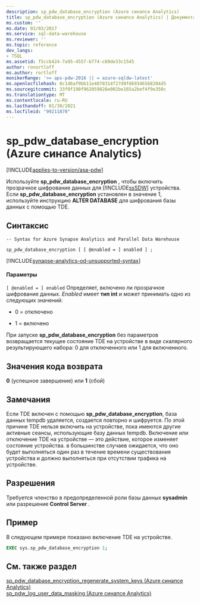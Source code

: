 ```yaml
---
description: sp_pdw_database_encryption (Azure синапсе Analytics)
title: sp_pdw_database_encryption (Azure синапсе Analytics) | Документация Майкрософт
ms.custom: ''
ms.date: 03/03/2017
ms.service: sql-data-warehouse
ms.reviewer: ''
ms.topic: reference
dev_langs:
- TSQL
ms.assetid: f5ccb424-7a95-4557-b774-c69de33c1545
author: ronortloff
ms.author: rortloff
monikerRange: '>= aps-pdw-2016 || = azure-sqldw-latest'
ms.openlocfilehash: 0c1d6af9bb11e4078314f27d9fd69346568204d5
ms.sourcegitcommit: 33f0f190f962059826e002be165a2bef4f9e350c
ms.translationtype: MT
ms.contentlocale: ru-RU
ms.lasthandoff: 01/30/2021
ms.locfileid: "99211870"
---
```

# <a name="sp_pdw_database_encryption-azure-synapse-analytics"></a>sp_pdw_database_encryption (Azure синапсе Analytics)
[!INCLUDE[applies-to-version/asa-pdw](../../includes/applies-to-version/asa-pdw.md)]

  Используйте **sp_pdw_database_encryption** , чтобы включить прозрачное шифрование данных для [!INCLUDE[ssSDW](../../includes/sssdw-md.md)] устройства. Если **sp_pdw_database_encryption** установлен в значение 1, используйте инструкцию **ALTER DATABASE** для шифрования базы данных с помощью TDE.  
  
## <a name="syntax"></a>Синтаксис  
  
```syntaxsql  
-- Syntax for Azure Synapse Analytics and Parallel Data Warehouse  
  
sp_pdw_database_encryption [ [ @enabled = ] enabled ] ;  
```  

[!INCLUDE[synapse-analytics-od-unsupported-syntax](../../includes/synapse-analytics-od-unsupported-syntax.md)]

#### <a name="parameters"></a>Параметры  
`[ @enabled = ] enabled` Определяет, включено ли прозрачное шифрование данных. *Enabled* имеет **тип int** и может принимать одно из следующих значений:  
  
-   0 = отключено  
  
-   1 = включено  
  
 При запуске **sp_pdw_database_encryption** без параметров возвращается текущее состояние TDE на устройстве в виде скалярного результирующего набора: 0 для отключенного или 1 для включенного.  
  
## <a name="return-code-values"></a>Значения кода возврата  
 **0** (успешное завершение) или **1** (сбой)  
  
## <a name="remarks"></a>Замечания  
 Если TDE включен с помощью **sp_pdw_database_encryption**, база данных tempdb удаляется, создается повторно и шифруется. По этой причине TDE нельзя включить на устройстве, пока имеются другие активные сеансы, использующие базу данных tempdb. Включение или отключение TDE на устройстве — это действие, которое изменяет состояние устройства. в большинстве случаев ожидается, что оно будет выполняться один раз в течение времени существования устройства и должно выполняться при отсутствии трафика на устройстве.  
  
## <a name="permissions"></a>Разрешения  
 Требуется членство в предопределенной роли базы данных **sysadmin** или разрешение **Control Server** .  
  
## <a name="example"></a>Пример  
 В следующем примере показано включение TDE на устройстве.  
  
```sql  
EXEC sys.sp_pdw_database_encryption 1;  
```  
  
## <a name="see-also"></a>См. также раздел  
 [sp_pdw_database_encryption_regenerate_system_keys &#40;Azure синапсе Analytics&#41;](../../relational-databases/system-stored-procedures/sp-pdw-database-encryption-regenerate-system-keys-sql-data-warehouse.md)   
 [sp_pdw_log_user_data_masking &#40;Azure синапсе Analytics&#41;](../../relational-databases/system-stored-procedures/sp-pdw-log-user-data-masking-sql-data-warehouse.md)  
  
